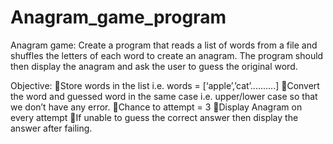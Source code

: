 # Anagram_game_program
Anagram game: Create a program that reads a list of words from a file and shuffles the letters of each word to create an anagram. The program should then display the anagram and ask the user to guess the original word.

Objective:
🔴Store words in the list i.e. words = [‘apple’,’cat’..........]
🔴Convert the word and guessed word in the same case i.e. upper/lower case so that we don’t have any error.
🔴Chance to attempt = 3
🔴Display Anagram on every attempt
🔴If unable to guess the correct answer then display the answer after failing.
